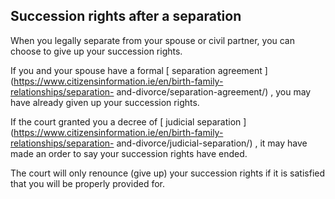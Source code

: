##  Succession rights after a separation

When you legally separate from your spouse or civil partner, you can choose to
give up your succession rights.

If you and your spouse have a formal [ separation agreement
](https://www.citizensinformation.ie/en/birth-family-relationships/separation-
and-divorce/separation-agreement/) , you may have already given up your
succession rights.

If the court granted you a decree of [ judicial separation
](https://www.citizensinformation.ie/en/birth-family-relationships/separation-
and-divorce/judicial-separation/) , it may have made an order to say your
succession rights have ended.

The court will only renounce (give up) your succession rights if it is
satisfied that you will be properly provided for.
